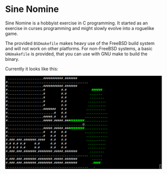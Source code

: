 Sine Nomine
===========

Sine Nomine is a hobbyist exercise in C programming. It started as an exercise
in curses programming and might slowly evolve into a roguelike game.

The provided `BSDmakefile` makes heavy use of the FreeBSD build system and will
not work on other platforms. For non-FreeBSD systems, a basic `GNUmakefile` is
provided, that you can use with GNU make to build the binary.

Currently it looks like this:

![screenshot of the program](https://raw.githubusercontent.com/blabber/sine_nomine/master/screenshot.png "awesome")
